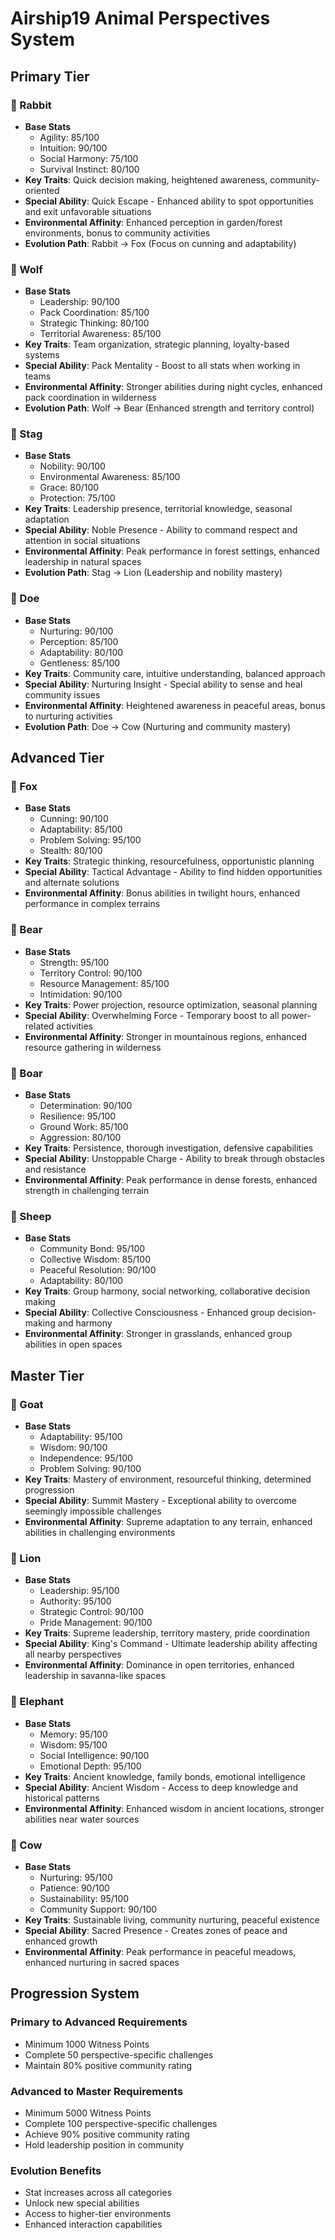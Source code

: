# Airship19 Animal Perspectives System

## Primary Tier

### 🐰 Rabbit
- **Base Stats**
  - Agility: 85/100
  - Intuition: 90/100
  - Social Harmony: 75/100
  - Survival Instinct: 80/100
- **Key Traits**: Quick decision making, heightened awareness, community-oriented
- **Special Ability**: Quick Escape - Enhanced ability to spot opportunities and exit unfavorable situations
- **Environmental Affinity**: Enhanced perception in garden/forest environments, bonus to community activities
- **Evolution Path**: Rabbit → Fox (Focus on cunning and adaptability)

### 🐺 Wolf
- **Base Stats**
  - Leadership: 90/100
  - Pack Coordination: 85/100
  - Strategic Thinking: 80/100
  - Territorial Awareness: 85/100
- **Key Traits**: Team organization, strategic planning, loyalty-based systems
- **Special Ability**: Pack Mentality - Boost to all stats when working in teams
- **Environmental Affinity**: Stronger abilities during night cycles, enhanced pack coordination in wilderness
- **Evolution Path**: Wolf → Bear (Enhanced strength and territory control)

### 🦌 Stag
- **Base Stats**
  - Nobility: 90/100
  - Environmental Awareness: 85/100
  - Grace: 80/100
  - Protection: 75/100
- **Key Traits**: Leadership presence, territorial knowledge, seasonal adaptation
- **Special Ability**: Noble Presence - Ability to command respect and attention in social situations
- **Environmental Affinity**: Peak performance in forest settings, enhanced leadership in natural spaces
- **Evolution Path**: Stag → Lion (Leadership and nobility mastery)

### 🦌 Doe
- **Base Stats**
  - Nurturing: 90/100
  - Perception: 85/100
  - Adaptability: 80/100
  - Gentleness: 85/100
- **Key Traits**: Community care, intuitive understanding, balanced approach
- **Special Ability**: Nurturing Insight - Special ability to sense and heal community issues
- **Environmental Affinity**: Heightened awareness in peaceful areas, bonus to nurturing activities
- **Evolution Path**: Doe → Cow (Nurturing and community mastery)

## Advanced Tier

### 🦊 Fox
- **Base Stats**
  - Cunning: 90/100
  - Adaptability: 85/100
  - Problem Solving: 95/100
  - Stealth: 80/100
- **Key Traits**: Strategic thinking, resourcefulness, opportunistic planning
- **Special Ability**: Tactical Advantage - Ability to find hidden opportunities and alternate solutions
- **Environmental Affinity**: Bonus abilities in twilight hours, enhanced performance in complex terrains

### 🐻 Bear
- **Base Stats**
  - Strength: 95/100
  - Territory Control: 90/100
  - Resource Management: 85/100
  - Intimidation: 90/100
- **Key Traits**: Power projection, resource optimization, seasonal planning
- **Special Ability**: Overwhelming Force - Temporary boost to all power-related activities
- **Environmental Affinity**: Stronger in mountainous regions, enhanced resource gathering in wilderness

### 🐗 Boar
- **Base Stats**
  - Determination: 90/100
  - Resilience: 95/100
  - Ground Work: 85/100
  - Aggression: 80/100
- **Key Traits**: Persistence, thorough investigation, defensive capabilities
- **Special Ability**: Unstoppable Charge - Ability to break through obstacles and resistance
- **Environmental Affinity**: Peak performance in dense forests, enhanced strength in challenging terrain

### 🐑 Sheep
- **Base Stats**
  - Community Bond: 95/100
  - Collective Wisdom: 85/100
  - Peaceful Resolution: 90/100
  - Adaptability: 80/100
- **Key Traits**: Group harmony, social networking, collaborative decision making
- **Special Ability**: Collective Consciousness - Enhanced group decision-making and harmony
- **Environmental Affinity**: Stronger in grasslands, enhanced group abilities in open spaces

## Master Tier

### 🐐 Goat
- **Base Stats**
  - Adaptability: 95/100
  - Wisdom: 90/100
  - Independence: 95/100
  - Problem Solving: 90/100
- **Key Traits**: Mastery of environment, resourceful thinking, determined progression
- **Special Ability**: Summit Mastery - Exceptional ability to overcome seemingly impossible challenges
- **Environmental Affinity**: Supreme adaptation to any terrain, enhanced abilities in challenging environments

### 🦁 Lion
- **Base Stats**
  - Leadership: 95/100
  - Authority: 95/100
  - Strategic Control: 90/100
  - Pride Management: 90/100
- **Key Traits**: Supreme leadership, territory mastery, pride coordination
- **Special Ability**: King's Command - Ultimate leadership ability affecting all nearby perspectives
- **Environmental Affinity**: Dominance in open territories, enhanced leadership in savanna-like spaces

### 🐘 Elephant
- **Base Stats**
  - Memory: 95/100
  - Wisdom: 95/100
  - Social Intelligence: 90/100
  - Emotional Depth: 95/100
- **Key Traits**: Ancient knowledge, family bonds, emotional intelligence
- **Special Ability**: Ancient Wisdom - Access to deep knowledge and historical patterns
- **Environmental Affinity**: Enhanced wisdom in ancient locations, stronger abilities near water sources

### 🐄 Cow
- **Base Stats**
  - Nurturing: 95/100
  - Patience: 90/100
  - Sustainability: 95/100
  - Community Support: 90/100
- **Key Traits**: Sustainable living, community nurturing, peaceful existence
- **Special Ability**: Sacred Presence - Creates zones of peace and enhanced growth
- **Environmental Affinity**: Peak performance in peaceful meadows, enhanced nurturing in sacred spaces

## Progression System

### Primary to Advanced Requirements
- Minimum 1000 Witness Points
- Complete 50 perspective-specific challenges
- Maintain 80% positive community rating

### Advanced to Master Requirements
- Minimum 5000 Witness Points
- Complete 100 perspective-specific challenges
- Achieve 90% positive community rating
- Hold leadership position in community

### Evolution Benefits
- Stat increases across all categories
- Unlock new special abilities
- Access to higher-tier environments
- Enhanced interaction capabilities
